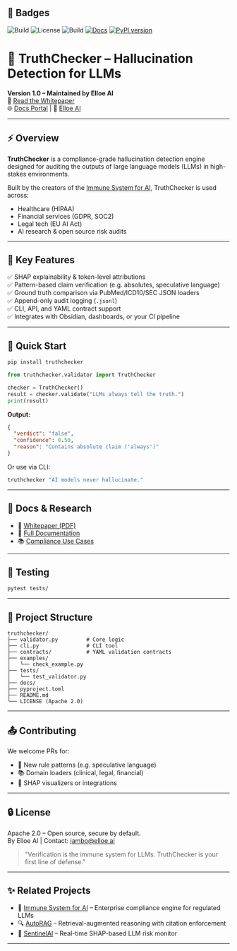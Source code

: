 ## 🚀 Badges
![Build](https://github.com/Elloe-AI/truthchecker/actions/workflows/tests.yml/badge.svg)
![License](https://img.shields.io/github/license/Elloe-AI/truthchecker)
![Build](https://github.com/Elloe-AI/truthchecker/actions/workflows/tests.yml/badge.svg)
[![Docs](https://img.shields.io/badge/docs-available-blue)](https://whitepapers.elloe.ai/truthchecker)
[![PyPI version](https://img.shields.io/pypi/v/truthchecker)](https://pypi.org/project/truthchecker/)


# 🧪 TruthChecker – Hallucination Detection for LLMs

**Version 1.0 – Maintained by Elloe AI**  
📄 [Read the Whitepaper](https://whitepapers.elloe.ai/whitepaper/)  
🌐 [Docs Portal](https://whitepapers.elloe.ai) | 🧬 [Elloe AI](https://elloe.ai)

---

## ⚡ Overview

**TruthChecker** is a compliance-grade hallucination detection engine designed for auditing the outputs of large language models (LLMs) in high-stakes environments.

Built by the creators of the [Immune System for AI](https://github.com/Elloe-AI/immune-system-ai), TruthChecker is used across:

- Healthcare (HIPAA)
- Financial services (GDPR, SOC2)
- Legal tech (EU AI Act)
- AI research & open source risk audits

---

## 🔎 Key Features

✅ SHAP explainability & token-level attributions  
✅ Pattern-based claim verification (e.g. absolutes, speculative language)  
✅ Ground truth comparison via PubMed/ICD10/SEC JSON loaders  
✅ Append-only audit logging (`.jsonl`)  
✅ CLI, API, and YAML contract support  
✅ Integrates with Obsidian, dashboards, or your CI pipeline

---

## 🚀 Quick Start

```bash
pip install truthchecker
```

```python
from truthchecker.validator import TruthChecker

checker = TruthChecker()
result = checker.validate("LLMs always tell the truth.")
print(result)
```

**Output:**
```json
{
  "verdict": "false",
  "confidence": 0.50,
  "reason": "Contains absolute claim ('always')"
}
```

Or use via CLI:
```bash
truthchecker "AI models never hallucinate."
```

---

## 📘 Docs & Research

- 📄 [Whitepaper (PDF)](https://whitepapers.elloe.ai/whitepaper.pdf)
- 📘 [Full Documentation](https://whitepapers.elloe.ai)
- 📚 [Compliance Use Cases](https://whitepapers.elloe.ai/compliance)

---

## 🧪 Testing

```bash
pytest tests/
```

---

## 📁 Project Structure

```
truthchecker/
├── validator.py         # Core logic
├── cli.py               # CLI tool
├── contracts/           # YAML validation contracts
├── examples/
│   └── check_example.py
├── tests/
│   └── test_validator.py
├── docs/
├── pyproject.toml
├── README.md
└── LICENSE (Apache 2.0)
```

---

## 📤 Contributing

We welcome PRs for:

- 🧠 New rule patterns (e.g. speculative language)
- 📚 Domain loaders (clinical, legal, financial)
- 🧪 SHAP visualizers or integrations

---

## 🔒 License

Apache 2.0 – Open source, secure by default.  
By Elloe AI | Contact: [jambo@elloe.ai](mailto:jambo@elloe.ai)

> "Verification is the immune system for LLMs. TruthChecker is your first line of defense."

---

## ✨ Related Projects

- 🧬 [Immune System for AI](https://github.com/Elloe-AI/immune-system-ai) – Enterprise compliance engine for regulated LLMs
- 🔍 [AutoRAG](https://github.com/Elloe-AI/autorag) – Retrieval-augmented reasoning with citation enforcement
- 🔐 [SentinelAI](https://github.com/Elloe-AI/sentinelai) – Real-time SHAP-based LLM risk monitor

---

